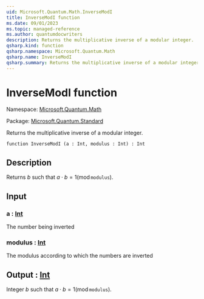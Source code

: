 ```yaml
---
uid: Microsoft.Quantum.Math.InverseModI
title: InverseModI function
ms.date: 09/01/2023
ms.topic: managed-reference
ms.author: quantumdocwriters
description: Returns the multiplicative inverse of a modular integer.
qsharp.kind: function
qsharp.namespace: Microsoft.Quantum.Math
qsharp.name: InverseModI
qsharp.summary: Returns the multiplicative inverse of a modular integer.
---
```


# InverseModI function

Namespace: [Microsoft.Quantum.Math](xref:Microsoft.Quantum.Math)

Package: [Microsoft.Quantum.Standard](https://nuget.org/packages/Microsoft.Quantum.Standard)


Returns the multiplicative inverse of a modular integer.

```qsharp
function InverseModI (a : Int, modulus : Int) : Int
```


## Description

Returns $b$ such that $a \cdot b = 1 (\operatorname{mod} \texttt{modulus})$.

## Input

### a : [Int](xref:microsoft.quantum.qsharp.valueliterals#int-literals)

The number being inverted


### modulus : [Int](xref:microsoft.quantum.qsharp.valueliterals#int-literals)

The modulus according to which the numbers are inverted



## Output : [Int](xref:microsoft.quantum.qsharp.valueliterals#int-literals)

Integer $b$ such that $a \cdot b = 1 (\operatorname{mod} \texttt{modulus})$.